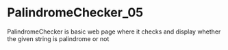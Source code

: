 # PalindromeChecker_05
PalindromeChecker is basic web page where it checks and display whether the given string is palindrome or not
